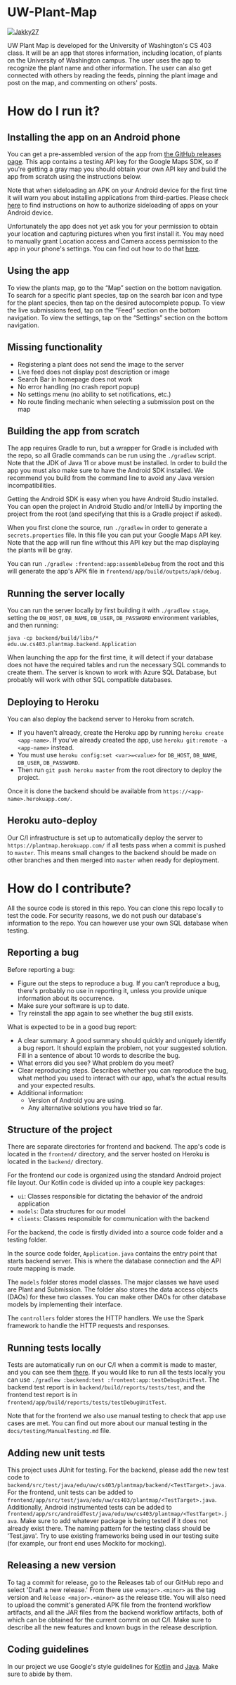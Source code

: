 # UW-Plant-Map

[![Jakky27](https://circleci.com/gh/Jakky27/UW-Plant-Map.svg?style=svg)](https://circleci.com/gh/Jakky27/UW-Plant-Map)

UW Plant Map is developed for the University of Washington's CS 403 class. It will be an app that stores information, including location, of plants on the University of Washington campus. The user uses the app to recognize the plant name and other information. The user can also get connected with others by reading the feeds, pinning the plant image and post on the map, and commenting on others' posts.

# How do I run it?

## Installing the app on an Android phone

You can get a pre-assembled version of the app from [the GitHub releases page](https://github.com/Jakky27/UW-Plant-Map/releases/tag/v1.0-beta). This app contains a testing API key for the Google Maps SDK, so if you're getting a gray map you should obtain your own API key and build the app from scratch using the instructions below.

Note that when sideloading an APK on your Android device for the first time it will warn you about installing applications from third-parties. Please check [here](https://www.xda-developers.com/sideload-apps-how-to/) to find instructions on how to authorize sideloading of apps on your Android device.

Unfortunately the app does not yet ask you for your permission to obtain your location and capturing pictures when you first install it. You may need to manually grant Location access and Camera access permission to the app in your phone's settings. You can find out how to do that [here](https://support.google.com/googleplay/answer/6270602?hl=en).

## Using the app

To view the plants map, go to the “Map” section on the bottom navigation. To search for a specific plant species, tap on the search bar icon and type for the plant species, then tap on the desired autocomplete popup. To view the live submissions feed, tap on the “Feed” section on the bottom navigation. To view the settings, tap on the “Settings” section on the bottom navigation.

## Missing functionality

- Registering a plant does not send the image to the server
- Live feed does not display post description or image
- Search Bar in homepage does not work
- No error handling (no crash report popup)
- No settings menu (no ability to set notifications, etc.)
- No route finding mechanic when selecting a submission post on the map

## Building the app from scratch

The app requires Gradle to run, but a wrapper for Gradle is included with the repo, so all Gradle commands can be run using the `./gradlew` script. Note that the JDK of Java 11 or above must be installed. In order to build the app you must also make sure to have the Android SDK installed. We recommend you build from the command line to avoid any Java version incompatibilities. 

Getting the Android SDK is easy when you have Android Studio installed. You can open the project in Android Studio and/or IntelliJ by importing the project from the root (and specifying that this is a Gradle project if asked).

When you first clone the source, run `./gradlew` in order to generate a `secrets.properties` file. In this file you can put your Google Maps API key. Note that the app will run fine without this API key but the map displaying the plants will be gray.

You can run `./gradlew :frontend:app:assembleDebug` from the root and this will generate the app's APK file in `frontend/app/build/outputs/apk/debug`.

## Running the server locally

You can run the server locally by first building it with `./gradlew stage`, setting the `DB_HOST`, `DB_NAME`, `DB_USER`, `DB_PASSWORD` environment variables, and then running:

`java -cp backend/build/libs/* edu.uw.cs403.plantmap.backend.Application`

When launching the app for the first time, it will detect if your database does not have the required tables and run the necessary SQL commands to create them. The server is known to work with Azure SQL Database, but probably will work with other SQL compatible databases.

## Deploying to Heroku

You can also deploy the backend server to Heroku from scratch.

- If you haven't already, create the Heroku app by running `heroku create <app-name>`. If you've already created the app, use `heroku git:remote -a <app-name>` instead.
- You must use `heroku config:set <var>=<value>` for `DB_HOST`, `DB_NAME`, `DB_USER`, `DB_PASSWORD`.
- Then run `git push heroku master` from the root directory to deploy the project.

Once it is done the backend should be available from `https://<app-name>.herokuapp.com/`.

## Heroku auto-deploy

Our C/I infrastructure is set up to automatically deploy the server to `https://plantmap.herokuapp.com/` if all tests pass when a commit is pushed to `master`. This means small changes to the backend should be made on other branches and then merged into `master` when ready for deployment.

# How do I contribute?

All the source code is stored in this repo. You can clone this repo locally to test the code. For security reasons, we do not push our database's information to the repo. You can however use your own SQL database when testing.

## Reporting a bug

Before reporting a bug:
- Figure out the steps to reproduce a bug. If you can’t reproduce a bug, there's probably no use in reporting it, unless you provide unique information about its occurrence.
- Make sure your software is up to date.
- Try reinstall the app again to see whether the bug still exists.

What is expected to be in a good bug report:
- A clear summary: A good summary should quickly and uniquely identify a bug report. It should explain the problem, not your suggested solution. Fill in a sentence of about 10 words to describe the bug.
- What errors did you see? What problem do you meet?
- Clear reproducing steps. Describes whether you can reproduce the bug, what method you used to interact with our app, what’s the actual results and your expected results.
- Additional information:
  - Version of Android you are using.
  - Any alternative solutions you have tried so far.

## Structure of the project

There are separate directories for frontend and backend. The app's code is located in the `frontend/` directory, and the server hosted on Heroku is located in the `backend/` directory. 

For the frontend our code is organized using the standard Android project file layout. Our Kotlin code is divided up into a couple key packages:

- `ui`: Classes responsible for dictating the behavior of the android application
- `models`: Data structures for our model
- `clients`: Classes responsible for communication with the backend 

For the backend, the code is firstly divided into a source code folder and a testing folder. 

In the source code folder, `Application.java` contains the entry point that starts backend server. This is where the database connection and the API route mapping is made.

The `models` folder stores model classes. The major classes we have used are Plant and Submission. The folder also stores the data access objects (DAOs) for these two classes. You can make other DAOs for other database models by implementing their interface.

The `controllers` folder stores the HTTP handlers. We use the Spark framework to handle the HTTP requests and responses. 

## Running tests locally

Tests are automatically run on our C/I when a commit is made to master, and you can see them [there](https://app.circleci.com/pipelines/github/Jakky27/UW-Plant-Map). If you would like to run all the tests locally you can use `./gradlew :backend:test :frontent:app:testDebugUnitTest`. The backend test report is in `backend/build/reports/tests/test`, and the frontend test report is in `frontend/app/build/reports/tests/testDebugUnitTest`.

Note that for the frontend we also use manual testing to check that app use cases are met. You can find out more about our manual testing in the `docs/testing/ManualTesting.md` file.

## Adding new unit tests

This project uses JUnit for testing. For the backend, please add the new test code to `backend/src/test/java/edu/uw/cs403/plantmap/backend/<TestTarget>.java`. For the frontend, unit tests can be added to `frontend/app/src/test/java/edu/uw/cs403/plantmap/<TestTarget>.java`. Additionally, Android instrumented tests can be added to `frontend/app/src/androidTest/java/edu/uw/cs403/plantmap/<TestTarget>.java`. Make sure to add whatever package is being tested if it does not already exist there. The naming pattern for the testing class should be 'Test<Name-of-class-being-tested>.java'. Try to use existing frameworks being used in our testing suite (for example, our front end uses Mockito for mocking).
  
## Releasing a new version

To tag a commit for release, go to the Releases tab of our GitHub repo and select 'Draft a new release.' From there use `v<major>.<minor>` as the tag version and `Release <major>.<minor>` as the release title. You will also need to upload the commit's generated APK file from the frontend workflow artifacts, and all the JAR files from the backend workflow artifacts, both of which can be obtained for the current commit on out C/I. Make sure to describe all the new features and known bugs in the release description.

## Coding guidelines

In our project we use Google's style guidelines for [Kotlin](https://developer.android.com/kotlin/style-guide) and [Java](https://google.github.io/styleguide/javaguide.html). Make sure to abide by them.
